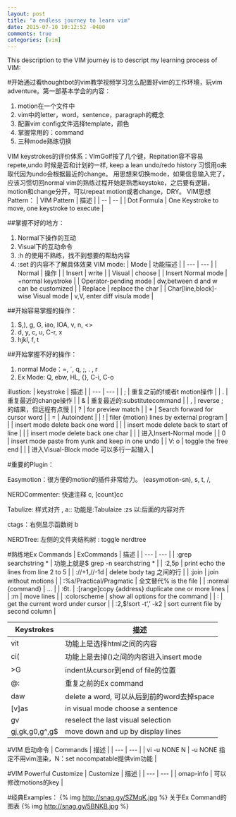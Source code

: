 ```yaml
---
layout: post
title: "a endless journey to learn vim"
date: 2015-07-10 10:12:52 -0400
comments: true
categories: [vim]
---
```


This description to the VIM journey is to descript my learning process of VIM:

#开始通过看thoughtbot的vim教学视频学习怎么配置好vim的工作环境，玩vim adventure。第一部基本学会的内容：
1.  motion在一个文件中
2.  vim中的letter，word，sentence，paragraph的概念
3.  配置vim config文件选择template，颜色
4.  掌握常用的：command
5.  三种mode熟练切换

VIM keystrokes的评价体系：VImGolf按了几个键，Repitation容不容易repete,undo 时候是否和计划的一样, keep a lean undo/redo history
习惯用<Esc>o来取代<CR>因为undo会根据最近的change。
用思想来切换mode，如果信息输入完了，应该习惯切回normal
vim的熟练过程开始是熟悉keystoke，之后要有逻辑，motion和change分开，可以repeat motion或者change，DRY。
VIM思想Pattern：
| VIM Pattern | 描述                                            |
| --          | --                                              |
| Dot Formula | One Keystroke to move, one keystroke to execute |

##掌握不好的地方：
1.  Normal下操作的互动
2.  Visual下的互动命令
3.  :h 的使用不熟练，找不到想要的帮助内容
4.  :set 的内容不了解具体效果
VIM mode:
| Mode                              | 功能描述                             |
| ---                               | ---                                  |
| Normal                            | 操作                                 |
| Insert                            | write                                |
| Visual                            | choose                               |
| Insert Normal mode                | <C-o>+normal keystroke               |
| Operator-pending mode             | dw,between d and w can be customized |
| Replace                           | replace the char                     |
| Char[line,block]-wise Visual mode | v,V,<C-v> enter diff visula mode     |

##开始容易掌握的操作：
1.  $,), g, G, iao, IOA, v, n, <>
2.  d, y, c, u, C-r, x
3.  hjkl, f, t

##开始掌握不好的操作：
1.  normal Mode：=, `, q, ;, . , r
2.  Ex Mode: Q, ebw, HL, {}, C-i, C-o

illustion:
| keystroke | 描述                                             |
| ---       | ---                                              |
| ;         | 重复之前的f或者t motion操作                      |
| .         | 重复最近的change操作                             |
| &         | 重复最近的:substitutecommand                     |
| ,         | reverse ; 的结果，但远程有点慢                   |
| ?         | for preview match                                |
| *         | Search forward for cursor word                   |
| =         | Autoindent                                       |
| !         | filer {motion} lines by external program         |
| <C-w>     | insert mode delete back one word                 |
| <C-u>     | insert mode delete back to start of line         |
| <C-h>     | insert mode delete back one char                 |
| <C-o>     | 进入Insert-Normal mode                           |
| <C-r>0    | insert mode paste from yunk and keep in one undo |
| V: o      | toggle the free end                              |
| <C-v>     | 进入Visual-Block mode 可以多行一起输入           |

#重要的Plugin：

Easymotion：很方便的motion的插件非常给力。
<Plug>(easymotion-sn),                      <Leader>s,                                               t,  /,

NERDCommenter: 快速注释
<Leader>c,                                  [count]<Leader>cc

Tabulize: 样式对齐
,                                           a:: 功能是:Tabulaize \:zs<CR> 以:后面的内容对齐

ctags：右侧显示函数树
<Leader>b

NERDTree: 左侧的文件夹结构树
<C-e>: toggle nerdtree

#熟练地Ex Commands
| ExCommands               | 描述                                               |
| ---                      | ---                                                |
| :grep searchstring *     | 功能上就是$ grep -n searchstring *                 |
| :2,5p                    | print echo the lines from line 2 to 5              |
| :/<body>/+1,/</body>/-1d | delete body tag 之间的行                           |
| :join                    | join without motions                               |
| :%s/Practical/Pragmatic  | 全文替代% is the file                              |
| :normal {command}        | ...                                                |
| :6t.                     | :[range]copy {address} duplicate one or more lines |
| :m                       | move lines                                         |
| :colorscheme <C-d>       | show all options for the command                   |
| :<C-r><C-w>              | get the current word under cursor                  |
| :2,$!sort -t’,’ -k2      | sort current file by second column                 |

| Keystrokes     | 描述                                       |
| ---            | ---                                        |
| vit            | 功能上是选择html<tag></tag>之间的内容      |
| ci(            | 功能上是去掉()之间的内容进入insert mode    |
| >G             | indent从cursor到end of file的位置          |
| @:             | 重复之前的Ex command                       |
| daw            | delete a word, 可以从后到前的word去掉space |
| [v]as          | in visual mode choose a sentence           |
| gv             | reselect the last visual selection         |
| gj,gk,g0,g^,g$ | move down and up by display lines          |

#VIM 启动命令
| Commands     | 描述                                                    |
| ---          | ---                                                     |
| vi -u NONE N | -u NONE 指定不用vim渲染，N：set nocompatable提供vim功能 |

#VIM Powerful Customize
| Customize | 描述                 |
| ---       | ---                  |
| omap-info | 可以修改motions的key |

#经典Examples：
{% img http://snag.gy/SZMqK.jpg %}
关于Ex Command的图表
{% img http://snag.gy/5BNKB.jpg %}
